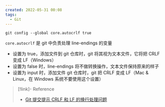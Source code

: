 ```yaml
---
created: 2022-05-31 00:08
tags:
  - Git
---
```


```shell
git config --global core.autocrlf true
```

`core.autocrlf` 是 git 中负责处理 line-endings 的变量

- 设置为 true，添加文件到 git 仓库时，git 将其视为文本文件，它将把 CRLF 变成 LF（Windows）
- 设置为 false 时，line-endings 将不做转换操作，文本文件保持原来的样子
- 设置为 input 时，添加文件 git 仓库时，git 把 CRLF 变成 LF（Mac & Linux，在 Windows 系统不要使用这个设置）

> [!link]- Reference
> - [Git 提交提示 CRLF 和 LF 的换行处理问题](https://blog.csdn.net/qn20126816/article/details/79309496)

